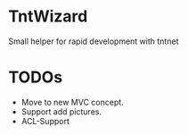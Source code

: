 TntWizard
=========

Small helper for rapid development with tntnet

TODOs
=====
 
 - Move to new MVC concept.
 - Support add pictures.
 - ACL-Support